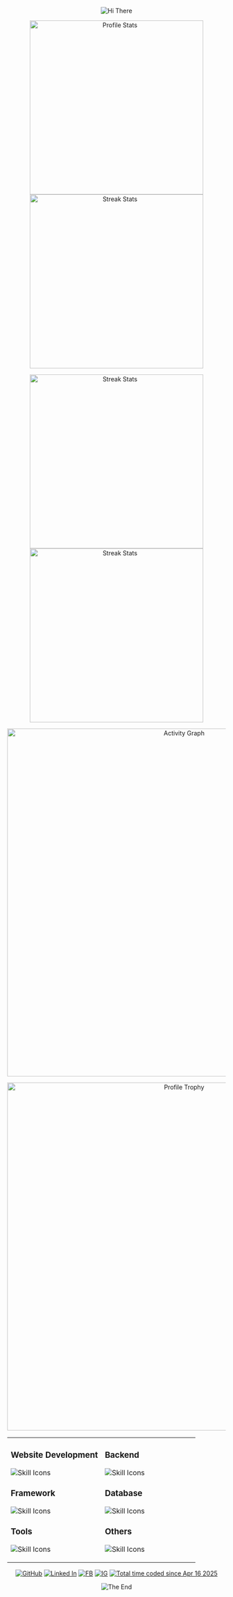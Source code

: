 

<p align="center">
    <!-- https://github.com/kyechan99/capsule-render -->
    <img src="https://capsule-render.vercel.app/api?type=waving&color=gradient&height=300&&section=header&text=HI%20THERE&fontSize=90&fontAlign=50&fontAlignY=30&desc=I%20am%20Aaron%20Lwi&descAlign=50&descSize=30&descAlignY=60&animation=twinkling" alt="Hi There" title="Hi There"/>
</p>
<p align="center">
    <!-- https://github.com/anuraghazra/github-readme-stats -->
    <!-- rules: https://github.com/anuraghazra/github-readme-stats/blob/master/src/calculateRank.js -->
    <img width="400" src="https://github-readme-stats.vercel.app/api?username=AaaaaaaaaronL&theme=transparent&show_icons=true&hide_border=true&show=reviews,discussions_started&hide_title=true&hide=contribs&number_format=long&count_private=true" alt="Profile Stats" title="Profile Stats" />
    <!-- https://github.com/DenverCoder1/github-readme-streak-stats -->
    <!-- <img width="400" src="https://streak-stats.demolab.com?user=Xiaokang2022&theme=transparent&hide_border=true" alt="Streak Stats" title="Streak Stats" /> -->
    <!-- self-host in Vercel -->
    <img width="400" src="https://github-readme-streak-stats-xiaokang2022.vercel.app?user=AaaaaaaaaronL&theme=transparent&hide_border=true" alt="Streak Stats" title="Streak Stats" />
</p>
<p align="center">
    <img align="center" width="400" height="400" src="https://github-readme-stats.vercel.app/api/wakatime?username=Aaron_Lwi&theme=transparent&hide_border=true&layout=compact&langs_count=22" alt="Streak Stats" title="Streak Stats"/>
    <img align="center" width="400" height="400" src="https://github-readme-stats.vercel.app/api/top-langs/?username=AaaaaaaaaronL&theme=transparent&hide_border=true&layout=donut-vertical&langs_count=6" alt="Streak Stats" title="Streak Stats"/>
</p>
<p align="center">
    <!-- https://github.com/Ashutosh00710/github-readme-activity-graph -->
    <img width="800" src="https://github-readme-activity-graph.vercel.app/graph?username=AaaaaaaaaronL&theme=github-compact&hide_border=true&area=true&custom_title=Activity%20Graph" alt="Activity Graph" title="Activity Graph" />
</p>
<p align="center">
    <!-- https://github.com/ryo-ma/github-profile-trophy -->
    <!-- rules: https://github.com/ryo-ma/github-profile-trophy/blob/master/src/trophy.ts -->
    <img width="800" src="https://github-profile-trophy.vercel.app/?username=AaaaaaaaaronL&no-bg=true&no-frame=true&theme=algolia&title=-MultiLanguage" alt="Profile Trophy" title="Profile Trophy" />
</p>
<p align="center">
    <!-- https://github.com/LelouchFR/skill-icons -->
    <table align="center" width="800">
      <tr border="none">
        <td align="left" width="50%">
          <p align="left">
              <h3>Website Development</h3>
              <img src="https://go-skill-icons.vercel.app/api/icons?i=html,css,js,php,tailwind,bootstrap,nodejs&titles=true" alt="Skill Icons" title="Skill Icons">
          </p>
          <p align="left">
              <h3>Framework</h3>
              <img src="https://go-skill-icons.vercel.app/api/icons?i=react,laravel,flutter&titles=true" alt="Skill Icons" title="Skill Icons">
          </p>
          <p align="left">
              <h3>Tools</h3>
              <img src="https://go-skill-icons.vercel.app/api/icons?i=vscode,git,postman,github&titles=true" alt="Skill Icons" title="Skill Icons">
          </p>
        </td>
        <td align="left" width="50%">
          <p align="left">
              <h3>Backend</h3>
              <img src="https://go-skill-icons.vercel.app/api/icons?i=php,java,python,dart&titles=true" alt="Skill Icons" title="Skill Icons">
          </p>
          <p align="left">
              <h3>Database</h3>
              <img src="https://go-skill-icons.vercel.app/api/icons?i=mysql&titles=true" alt="Skill Icons" title="Skill Icons">
          </p>
          <p align="left">
              <h3>Others</h3>
              <img src="https://go-skill-icons.vercel.app/api/icons?i=figma,selenium&titles=true" alt="Skill Icons" title="Skill Icons">
          </p>
        </td>
      </tr>
    </table>
</p>
<p align="center">
    <!-- https://github.com/badges/shields --> 
    <a href="https://github.com/AaaaaaaaaronL"><img src="https://img.shields.io/badge/GitHub-AaaaaaaaaronL-black?logo=github" alt="GitHub" title="GitHub" /></a>
    <a href="https://www.linkedin.com/in/chun-kiat-lwi-058308287/"><img src="https://img.shields.io/badge/Linked In-Lwi Chun Kiat-blue?logo=linkedin" alt="Linked In" title="Linked In" /></a>
    <a href="https://www.facebook.com/chunkiatlwi"><img src="https://img.shields.io/badge/FB-俊杰-skyblue?logo=facebook" alt="FB" title="FB" /></a>
    <a href="https://www.instagram.com/a2ron_0xo/"><img src="https://img.shields.io/badge/IG-俊杰-pink?logo=instagram" alt="IG" title="IG" /></a>
    <a href="https://wakatime.com/@66c68aee-ae56-4140-9131-f0c2bc6fe968"><img src="https://wakatime.com/badge/user/66c68aee-ae56-4140-9131-f0c2bc6fe968.svg" alt="Total time coded since Apr 16 2025" /></a>
</p>
<p align="center">
    <!-- https://github.com/kyechan99/capsule-render -->
    <img src="https://capsule-render.vercel.app/api?type=waving&color=gradient&height=300&&section=footer&text=THE%20END&fontSize=90&fontAlign=50&fontAlignY=70&desc=Thanks%20for%20watching!&descAlign=50&descSize=30&descAlignY=40&animation=twinkling" alt="The End" title="The End"/>
</p>
<!---
AaaaaaaaaronL/AaaaaaaaaronL is a ✨ special ✨ repository because its `README.md` (this file) appears on your GitHub profile.
You can click the Preview link to take a look at your changes.
--->

<!--
MIT License

Copyright (c) 2024 Xiaokang2022

Permission is hereby granted, free of charge, to any person obtaining a copy
of this software and associated documentation files (the "Software"), to deal
in the Software without restriction, including without limitation the rights
to use, copy, modify, merge, publish, distribute, sublicense, and/or sell
copies of the Software, and to permit persons to whom the Software is
furnished to do so, subject to the following conditions:

The above copyright notice and this permission notice shall be included in all
copies or substantial portions of the Software.

THE SOFTWARE IS PROVIDED "AS IS", WITHOUT WARRANTY OF ANY KIND, EXPRESS OR
IMPLIED, INCLUDING BUT NOT LIMITED TO THE WARRANTIES OF MERCHANTABILITY,
FITNESS FOR A PARTICULAR PURPOSE AND NONINFRINGEMENT. IN NO EVENT SHALL THE
AUTHORS OR COPYRIGHT HOLDERS BE LIABLE FOR ANY CLAIM, DAMAGES OR OTHER
LIABILITY, WHETHER IN AN ACTION OF CONTRACT, TORT OR OTHERWISE, ARISING FROM,
OUT OF OR IN CONNECTION WITH THE SOFTWARE OR THE USE OR OTHER DEALINGS IN THE
SOFTWARE.

ATTENTION:

Source repository: <https://github.com/Xiaokang2022/Xiaokang2022>
-->


